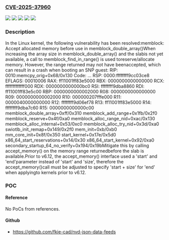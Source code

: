 ### [CVE-2025-37960](https://cve.mitre.org/cgi-bin/cvename.cgi?name=CVE-2025-37960)
![](https://img.shields.io/static/v1?label=Product&message=Linux&color=blue)
![](https://img.shields.io/static/v1?label=Version&message=&color=brightgreen)
![](https://img.shields.io/static/v1?label=Version&message=6.5%20&color=brightgreen)
![](https://img.shields.io/static/v1?label=Version&message=dcdfdd40fa82b6704d2841938e5c8ec3051eb0d6%20&color=brightgreen)
![](https://img.shields.io/static/v1?label=Vulnerability&message=n%2Fa&color=blue)

### Description

In the Linux kernel, the following vulnerability has been resolved:memblock: Accept allocated memory before use in memblock_double_array()When increasing the array size in memblock_double_array() and the slabis not yet available, a call to memblock_find_in_range() is used toreserve/allocate memory. However, the range returned may not have beenaccepted, which can result in a crash when booting an SNP guest:  RIP: 0010:memcpy_orig+0x68/0x130  Code: ...  RSP: 0000:ffffffff9cc03ce8 EFLAGS: 00010006  RAX: ff11001ff83e5000 RBX: 0000000000000000 RCX: fffffffffffff000  RDX: 0000000000000bc0 RSI: ffffffff9dba8860 RDI: ff11001ff83e5c00  RBP: 0000000000002000 R08: 0000000000000000 R09: 0000000000002000  R10: 000000207fffe000 R11: 0000040000000000 R12: ffffffff9d06ef78  R13: ff11001ff83e5000 R14: ffffffff9dba7c60 R15: 0000000000000c00  memblock_double_array+0xff/0x310  memblock_add_range+0x1fb/0x2f0  memblock_reserve+0x4f/0xa0  memblock_alloc_range_nid+0xac/0x130  memblock_alloc_internal+0x53/0xc0  memblock_alloc_try_nid+0x3d/0xa0  swiotlb_init_remap+0x149/0x2f0  mem_init+0xb/0xb0  mm_core_init+0x8f/0x350  start_kernel+0x17e/0x5d0  x86_64_start_reservations+0x14/0x30  x86_64_start_kernel+0x92/0xa0  secondary_startup_64_no_verify+0x194/0x19bMitigate this by calling accept_memory() on the memory range returnedbefore the slab is available.Prior to v6.12, the accept_memory() interface used a 'start' and 'end'parameter instead of 'start' and 'size', therefore the accept_memory()call must be adjusted to specify 'start + size' for 'end' when applyingto kernels prior to v6.12.

### POC

#### Reference
No PoCs from references.

#### Github
- https://github.com/fkie-cad/nvd-json-data-feeds

